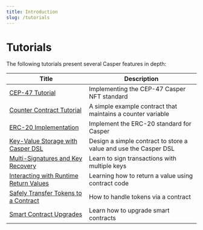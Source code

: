 ```yaml
---
title: Introduction
slug: /tutorials
---
```


# Tutorials

The following tutorials present several Casper features in depth:

| Title                                                       | Description                                                      |
| ----------------------------------------------------------- | ---------------------------------------------------------------- |
|[CEP-47 Tutorial](https://github.com/casper-ecosystem/casper-nft-cep47/blob/master/README.md)                            | Implementing the CEP-47 Casper NFT standard                      |
|[Counter Contract Tutorial](counter/index.md)                | A simple example contract that maintains a counter variable      |
|[ERC-20 Implementation](https://github.com/casper-ecosystem/erc20/blob/master/TUTORIAL.md#contract-implementation)              | Implement the ERC-20 standard for Casper                         |
|[Key-Value Storage with Casper DSL](kv-storage-tutorial.md)  | Design a simple contract to store a value and use the Casper DSL |
|[Multi-Signatures and Key Recovery](multi-sig/index.md)      | Learn to sign transactions with multiple keys                    |
|[Interacting with Runtime Return Values](return-values-tutorial.md)| Learning how to return a value using contract code         |
|[Safely Transfer Tokens to a Contract](transfer-token-to-contract.md) | How to handle tokens via a contract                     |
|[Smart Contract Upgrades](upgrade-contract.md)            | Learn how to upgrade smart contracts                             |


